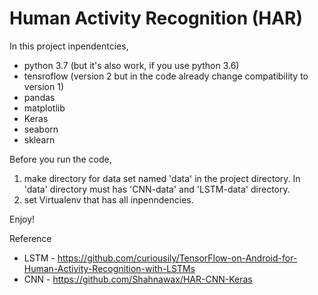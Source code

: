 # Human Activity Recognition (HAR)
In this project inpendentcies,
- python 3.7 (but it's also work, if you use python 3.6)
- tensroflow (version 2 but in the code already change compatibility to version 1)
- pandas
- matplotlib
- Keras
- seaborn
- sklearn

Before you run the code,
1. make directory for data set named 'data' in the project directory. In 'data' directory must has 'CNN-data' and 'LSTM-data' directory.
2. set Virtualenv that has all inpenndencies.

Enjoy!

Reference
- LSTM - https://github.com/curiousily/TensorFlow-on-Android-for-Human-Activity-Recognition-with-LSTMs
- CNN  - https://github.com/Shahnawax/HAR-CNN-Keras
